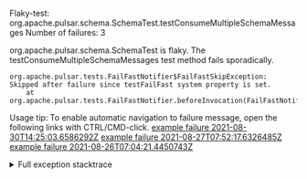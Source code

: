         
Flaky-test: org.apache.pulsar.schema.SchemaTest.testConsumeMultipleSchemaMessages
Number of failures: 3

org.apache.pulsar.schema.SchemaTest is flaky. The testConsumeMultipleSchemaMessages test method fails sporadically.

```
org.apache.pulsar.tests.FailFastNotifier$FailFastSkipException: Skipped after failure since testFailFast system property is set.
	at org.apache.pulsar.tests.FailFastNotifier.beforeInvocation(FailFastNotifier.java:88)

```

Usage tip: To enable automatic navigation to failure message, open the following links with CTRL/CMD-click.
[example failure 2021-08-30T14:25:03.6586292Z](https://github.com/apache/pulsar/runs/3462661639?check_suite_focus=true#step:9:891)
[example failure 2021-08-27T07:52:17.6326485Z](https://github.com/apache/pulsar/runs/3440855061?check_suite_focus=true#step:9:904)
[example failure 2021-08-26T07:04:21.4450743Z](https://github.com/apache/pulsar/runs/3429892062?check_suite_focus=true#step:9:864)


<details>
<summary>Full exception stacktrace</summary>
<code><pre>
org.apache.pulsar.tests.FailFastNotifier$FailFastSkipException: Skipped after failure since testFailFast system property is set.
	at org.apache.pulsar.tests.FailFastNotifier.beforeInvocation(FailFastNotifier.java:88)

</pre></code>
</details>

